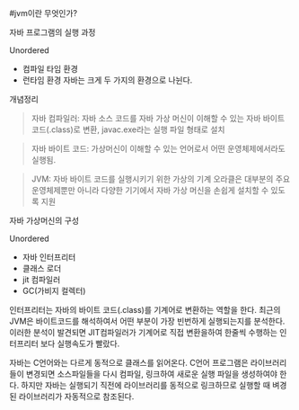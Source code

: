 #jvm이란 무엇인가?

자바 프로그램의 실행 과정

Unordered
* 컴파일 타임 환경
* 런타임 환경
자바는 크게 두 가지의 환경으로 나뉜다.


개념정리

> 자바 컴파일러: 자바 소스 코드를 자바 가상 머신이 이해할 수 있는 자바 바이트 코드(.class)로 변환, javac.exe라는 실행 파일 형태로 설치

> 자바 바이트 코드: 가상머신이 이해할 수 있는 언어로서 어떤 운영체제에서라도 실행됨.

> JVM: 자바 바이트 코드를 실행시키기 위한 가상의 기계 오라클은 대부분의 주요 운영체제뿐만 아니라 다양한 기기에서 자바 가상 머신을 손쉽게 설치할 수 있도록 지원


자바 가상머신의 구성

Unordered
* 자바 인터프리터
* 클래스 로더
* jit 컴파일러
* GC(가비지 컬렉터)

인터프리터는 자바의 바이트 코드(.class)를 기계어로 변환하는 역할을 한다. 최근의 JVM은 바이트코드를 해석하여서 어떤 부분이 가장 빈번하게 실행되는지를 분석한다. 이러한 분석이 발견되면 JIT컴파일러가 기계어로 직접 변환을하여 한줄씩 수행하는 인터프리터 보다 실행속도가 빨랐다.

자바는 C언어와는 다르게 동적으로 클래스를 읽어온다. C언어 프로그램은 라이브러리들이 변경되면 소스파일들을 다시 컴파일, 링크하여 새로운 실행 파일을 생성하여야 한다. 하지만 자바는 실행되기 직전에 라이브러리를 동적으로 링크하므로 실행할 때 벼경된 라이브러리가 자동적으로 참조된다.

